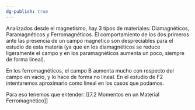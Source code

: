 ```yaml
---
dg-publish: true
---
```

Analizados desde el magnetismo, hay 3 tipos de materiales: Diamagnéticos, Paramagnéticos y Ferromagnéticos.
El comportamiento de los dos primeros ante las presencia de un campo magnetico son despreciables para el estudio de esta materia (ya que en los diamagnéticos se reduce ligeramente el campo y en los paramagnéticos aumenta un poco, siempre de forma lineal).

En los ferromagnéticos, el campo B aumenta mucho con respecto del campo en vacio, y lo hace de forma no lineal. En el estudio de F2 intentaremos aproximarlo como lineal en los casos que podamos.

Para eso tenemos que entender: [[7.2 Momentos en un Material Ferromagnético]]
